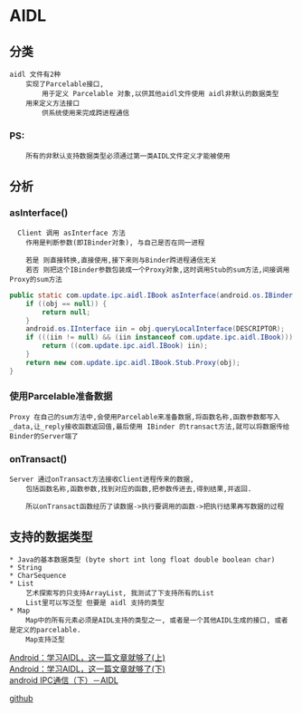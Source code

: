 # AIDL

## 分类
    aidl 文件有2种
        实现了Parcelable接口, 
            用于定义 Parcelable 对象,以供其他aidl文件使用 aidl非默认的数据类型
        用来定义方法接口
            供系统使用来完成跨进程通信
### PS:
        所有的非默认支持数据类型必须通过第一类AIDL文件定义才能被使用

## 分析

### asInterface()

      Client 调用 asInterface 方法
        作用是判断参数(即IBinder对象), 与自己是否在同一进程

        若是 则直接转换,直接使用,接下来则与Binder跨进程通信无关
        若否 则把这个IBinder参数包装成一个Proxy对象,这时调用Stub的sum方法,间接调用Proxy的sum方法

``` java
public static com.update.ipc.aidl.IBook asInterface(android.os.IBinder obj) {
    if ((obj == null)) {
        return null;
    }
    android.os.IInterface iin = obj.queryLocalInterface(DESCRIPTOR);
    if (((iin != null) && (iin instanceof com.update.ipc.aidl.IBook))) {
        return ((com.update.ipc.aidl.IBook) iin);
    }
    return new com.update.ipc.aidl.IBook.Stub.Proxy(obj);
}
```

### 使用Parcelable准备数据

    Proxy 在自己的sum方法中,会使用Parcelable来准备数据,将函数名称,函数参数都写入_data,让_reply接收函数返回值,最后使用 IBinder 的transact方法,就可以将数据传给Binder的Server端了

### onTransact()

    Server 通过onTransact方法接收Client进程传来的数据,
        包括函数名称,函数参数,找到对应的函数,把参数传进去,得到结果,并返回.
        
        所以onTransact函数经历了读数据->执行要调用的函数->把执行结果再写数据的过程

## 支持的数据类型

    * Java的基本数据类型 (byte short int long float double boolean char)
    * String
    * CharSequence
    * List 
        艺术探索写的只支持ArrayList, 我测试了下支持所有的List
        List里可以写泛型 但要是 aidl 支持的类型
    * Map 
        Map中的所有元素必须是AIDL支持的类型之一, 或者是一个其他AIDL生成的接口, 或者是定义的parcelable. 
        Map支持泛型



[Android：学习AIDL，这一篇文章就够了(上)](https://blog.csdn.net/luoyanglizi/article/details/51980630)<br/>
[Android：学习AIDL，这一篇文章就够了(下)](https://blog.csdn.net/luoyanglizi/article/details/52029091)<br/>
[android IPC通信（下）－AIDL](https://juejin.im/post/584d11e22f301e00572c779f)<br/>

[github](https://github.com/CodeLiuPu/IPC-demo.git)